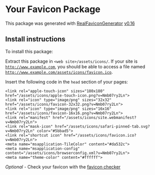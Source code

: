 # Your Favicon Package

This package was generated with [RealFaviconGenerator](https://realfavicongenerator.net/) [v0.16](https://realfavicongenerator.net/change_log#v0.16)

## Install instructions

To install this package:

Extract this package in <code>&lt;web site&gt;/assets/icons/</code>. If your site is <code>http://www.example.com</code>, you should be able to access a file named <code>http://www.example.com/assets/icons/favicon.ico</code>.

Insert the following code in the `head` section of your pages:

    <link rel="apple-touch-icon" sizes="180x180" href="/assets/icons/apple-touch-icon.png?v=Nmb07ry2Ln">
    <link rel="icon" type="image/png" sizes="32x32" href="/assets/icons/favicon-32x32.png?v=Nmb07ry2Ln">
    <link rel="icon" type="image/png" sizes="16x16" href="/assets/icons/favicon-16x16.png?v=Nmb07ry2Ln">
    <link rel="manifest" href="/assets/icons/site.webmanifest?v=Nmb07ry2Ln">
    <link rel="mask-icon" href="/assets/icons/safari-pinned-tab.svg?v=Nmb07ry2Ln" color="#5bbad5">
    <link rel="shortcut icon" href="/assets/icons/favicon.ico?v=Nmb07ry2Ln">
    <meta name="msapplication-TileColor" content="#da532c">
    <meta name="msapplication-config" content="/assets/icons/browserconfig.xml?v=Nmb07ry2Ln">
    <meta name="theme-color" content="#ffffff">

*Optional* - Check your favicon with the [favicon checker](https://realfavicongenerator.net/favicon_checker)